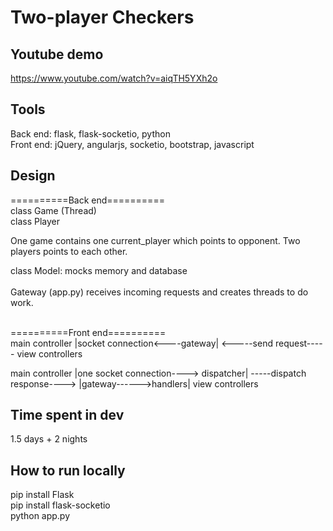 # Two-player Checkers

## Youtube demo
https://www.youtube.com/watch?v=aiqTH5YXh2o

## Tools
Back end: flask, flask-socketio, python </br>
Front end: jQuery, angularjs, socketio, bootstrap, javascript </br>

## Design
==========Back end==========</br>
class Game (Thread)</br>
class Player</br>

One game contains one current_player which points to opponent. Two players points to each other.</br>
    
class Model: mocks memory and database</br>
</br>
Gateway (app.py) receives incoming requests and creates threads to do work.</br>

</br>
==========Front end==========</br>
main controller |socket connection<----gateway| <-----send request-----  view controllers </br>

main controller |one socket connection----> dispatcher| -----dispatch response----> |gateway------>handlers| view controllers </br>

## Time spent in dev
1.5 days + 2 nights</br>

## How to run locally

pip install Flask</br>
pip install flask-socketio</br>
python app.py</br>


    
 
